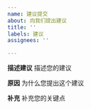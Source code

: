 ```yaml
---
name: 建议提交
about: 向我们提出建议
title: ''
labels: 建议
assignees: ''

---
```


**描述建议**
描述您的建议

**原因**
为什么您提出这个建议

**补充**
补充您的关键点
